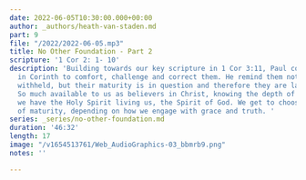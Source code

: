 ```yaml
---
date: 2022-06-05T10:30:00.000+00:00
author: _authors/heath-van-staden.md
part: 9
file: "/2022/2022-06-05.mp3"
title: No Other Foundation - Part 2
scripture: '1 Cor 2: 1- 10'
description: 'Building towards our key scripture in 1 Cor 3:11, Paul come to the church
  in Corinth to comfort, challenge and correct them. He remind them nothing is being
  withheld, but their maturity is in question and therefore they are lacking application.
  So much available to us as believers in Christ, knowing the depth of God - because
  we have the Holy Spirit living us, the Spirit of God. We get to choose our rate
  of maturity, depending on how we engage with grace and truth. '
series: _series/no-other-foundation.md
duration: '46:32'
length: 17
image: "/v1654513761/Web_AudioGraphics-03_bbmrb9.png"
notes: ''

---
```

